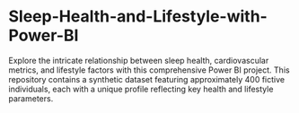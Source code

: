 # Sleep-Health-and-Lifestyle-with-Power-BI
Explore the intricate relationship between sleep health, cardiovascular metrics, and lifestyle factors with this comprehensive Power BI project. This repository contains a synthetic dataset featuring approximately 400 fictive individuals, each with a unique profile reflecting key health and lifestyle parameters.
